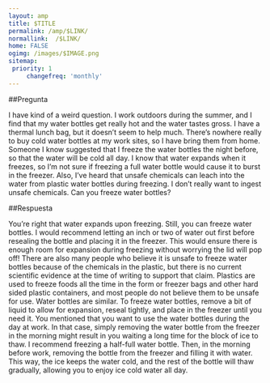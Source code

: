 ```yaml
---
layout: amp
title: $TITLE  
permalink: /amp/$LINK/
normallink:  /$LINK/
home: FALSE
ogimg: /images/$IMAGE.png
sitemap:
 priority: 1
     changefreq: 'monthly'
---
```




##Pregunta

I have kind of a weird question. I work outdoors during the summer, and I find that my water bottles get really hot and the water tastes gross. I have a thermal lunch bag, but it doesn’t seem to help much. There’s nowhere really to buy cold water bottles at my work sites, so I have bring them from home. Someone I know suggested that I freeze the water bottles the night before, so that the water will be cold all day. I know that water expands when it freezes, so I’m not sure if freezing a full water bottle would cause it to burst in the freezer. Also, I’ve heard that unsafe chemicals can leach into the water from plastic water bottles during freezing. I don’t really want to ingest unsafe chemicals. Can you freeze water bottles?


##Respuesta

 
 You’re right that water expands upon freezing. Still, you can freeze water bottles. I would recommend letting an inch or two of water out first before resealing the bottle and placing it in the freezer. This would ensure there is enough room for expansion during freezing without worrying the lid will pop off!
There are also many people who believe it is unsafe to freeze water bottles because of the chemicals in the plastic, but there is no current scientific evidence at the time of writing to support that claim. Plastics are used to freeze foods all the time in the form or freezer bags and other hard sided plastic containers, and most people do not believe them to be unsafe for use. Water bottles are similar. To freeze water bottles, remove a bit of liquid to allow for expansion, reseal tightly, and place in the freezer until you need it.
You mentioned that you want to use the water bottles during the day at work. In that case, simply removing the water bottle from the freezer in the morning might result in you waiting a long time for the block of ice to thaw. I recommend freezing a half-full water bottle. Then, in the morning before work, removing the bottle from the freezer and filling it with water. This way, the ice keeps the water cold, and the rest of the bottle will thaw gradually, allowing you to enjoy ice cold water all day. 
